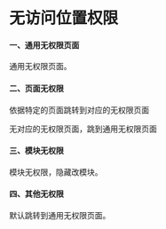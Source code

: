 # 无访问位置权限

#### 一、通用无权限页面

通用无权限页面。

#### 二、页面无权限

依据特定的页面跳转到对应的无权限页面

无对应的无权限页面，跳到通用无权限页面

#### 三、模块无权限

模块无权限，隐藏改模块。

#### 四、其他无权限

默认跳转到通用无权限页面。

